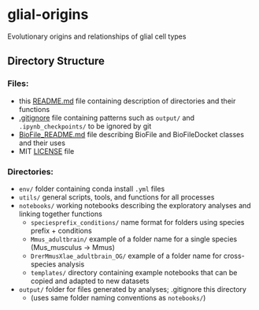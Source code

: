 # glial-origins
Evolutionary origins and relationships of glial cell types

## Directory Structure

### Files:
- this [README.md](README.md) file containing description of directories and their functions
- [.gitignore](.gitignore) file containing patterns such as `output/` and `.ipynb_checkpoints/` to be ignored by git
- [BioFile_README.md](BioFile_README.md) file describing BioFile and BioFileDocket classes and their uses
- MIT [LICENSE](LICENSE) file 

### Directories:
- `env/` folder containing conda install `.yml` files
- `utils/` general scripts, tools, and functions for all processes
- `notebooks/` working notebooks describing the exploratory analyses and linking together functions
  - `speciesprefix_conditions/` name format for folders using species prefix + conditions
  - `Mmus_adultbrain/` example of a folder name for a single species (Mus_musculus -> Mmus)
  - `DrerMmusXlae_adultbrain_OG/`  example of a folder name for cross-species analysis
  - `templates/` directory containing example notebooks that can be copied and adapted to new datasets
- `output/`  folder for files generated by analyses; .gitignore this directory
  - (uses same folder naming conventions as `notebooks/`)
